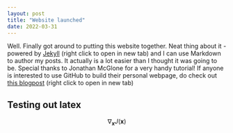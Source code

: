 ```yaml
---
layout: post
title: "Website launched"
date: 2022-03-31
---
```


Well. Finally got around to putting this website together. Neat thing about it - powered by [Jekyll](http://jekyllrb.com) (right click to open in new tab) and I can use Markdown to author my posts. It actually is a lot easier than I thought it was going to be.
Special thanks to Jonathan McGlone for a very handy tutorial! If anyone is interested to use GitHub to build their personal webpage, do check out [this blogpost](http://jmcglone.com/guides/github-pages/) (right click to open in new tab) 

## Testing out latex

$$ \nabla_\boldsymbol{x} J(\boldsymbol{x}) $$
